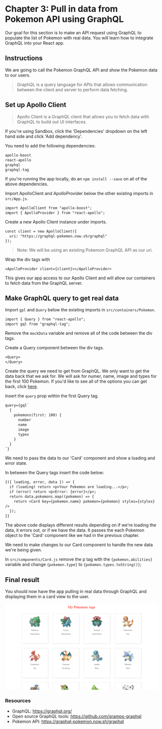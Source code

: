 # Chapter 3: Pull in data from Pokemon API using GraphQL

Our goal for this section is to make an API request using GraphQL to populate the list of Pokemon with real data. You will learn how to integrate GraphQL into your React app.

## Instructions

We are going to call the Pokemon GraphQL API and show the Pokemon data to our users. 

> GraphQL is a query language for APIs that allows communication between the client and server to perform data fetching.

## Set up Apollo Client

> Apollo Client is a GraphQL client that allows you to fetch data with GraphQL to build out UI interfaces. 

If you're using Sandbox, click the 'Dependencies' dropdown on the left hand side and click 'Add dependency'. 

You need to add the following dependencies: 

```
apollo-boost
react-apollo
graphql
graphql-tag
```

If you're running the app locally, do an `npm install --save` on all of the above dependencies. 

Import ApolloClient and ApolloProvider below the other existing imports in `src/App.js`.

```
import ApolloClient from "apollo-boost";
import { ApolloProvider } from "react-apollo";
```

Create a new Apollo Client instance under imports. 

```
const client = new ApolloClient({
  uri: "https://graphql-pokemon.now.sh/graphql"
});
```

> Note: We will be using an existing Pokemon GraphQL API as our uri. 

Wrap the div tags with 

```
<ApolloProvider client={client}></ApolloProvider>
``` 
This gives our app access to our Apollo Client and will allow our containers to fetch data from the GraphQL server. 

## Make GraphQL query to get real data

Import `gpl` and `Query` below the existing imports in `src/containers/Pokemon`.

```
import { Query } from "react-apollo";
import gql from "graphql-tag";
```

Remove the `mockData` variable and remove all of the code between the div tags. 

Create a Query component between the div tags. 

```
<Query>
</Query>
```

Create the query we need to get from GraphQL. We only want to get the data back that we ask for. We will ask for numer, name, image and types for the first 100 Pokemon. If you'd like to see all of the options you can get back, click [here](https://graphql-pokemon.now.sh/graphql).

Insert the `query` prop within the first Query tag. 

```
query={gql`
  {
    pokemons(first: 100) {
      number
      name
      image
      types
    }
  }
`}
```

We need to pass the data to our 'Card' component and show a loading and error state. 

In between the Query tags insert the code below: 

```
{({ loading, error, data }) => {
  if (loading) return <p>Your Pokemon are loading...</p>;
  if (error) return <p>Error: {error}</p>;
  return data.pokemons.map((pokemon) => {
    return <Card key={pokemon.name} pokemon={pokemon} styles={styles} />
  });
}}
```

The above code displays different results depending on if we're loading the data, it errors out, or if we have the data. It passes the each Pokemon object to the 'Card' component like we had in the previous chapter. 

We need to make changes to our Card component to handle the new data we're being given. 

In `src/components/Card.js` remove the p tag with the `{pokemon.abilities}` variable and change `{pokemon.type}` to `{pokemon.types.toString()}`; 

## Final result

You should now have the app pulling in real data through GraphQL and displaying them in a card view to the user. 

![Chapter 3 result](./images/chapter3.png)

### Resources
- GraphQL: https://graphql.org/
- Open source GraphQL tools: https://github.com/gramps-graphql
- Pokemon API: https://graphql-pokemon.now.sh/graphql
